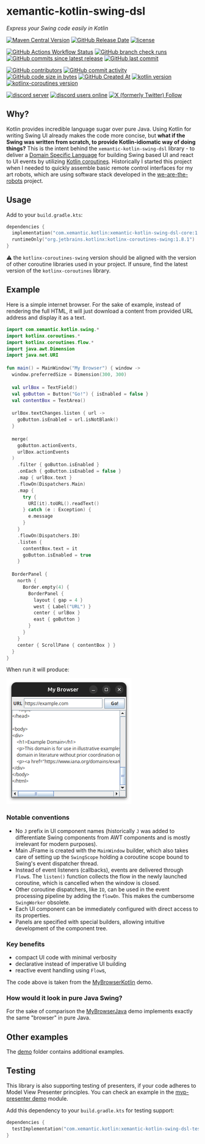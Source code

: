 # xemantic-kotlin-swing-dsl

_Express your Swing code easily in Kotlin_

[<img alt="Maven Central Version" src="https://img.shields.io/maven-central/v/com.xemantic.kotlin/xemantic-kotlin-swing-dsl-core?style=for-the-badge">](https://central.sonatype.com/namespace/com.xemantic.kotlin)
[<img alt="GitHub Release Date" src="https://img.shields.io/github/release-date/xemantic/xemantic-kotlin-swing-dsl?style=for-the-badge">](https://github.com/xemantic/xemantic-kotlin-swing-dsl/releases)
[<img alt="license" src="https://img.shields.io/github/license/xemantic/xemantic-kotlin-swing-dsl?color=blue&style=for-the-badge">](https://github.com/xemantic/xemantic-kotlin-swing-dsl/blob/main/LICENSE)

[<img alt="GitHub Actions Workflow Status" src="https://img.shields.io/github/actions/workflow/status/xemantic/xemantic-kotlin-swing-dsl/build-main.yml?style=for-the-badge">](https://github.com/xemantic/xemantic-kotlin-swing-dsl/actions/workflows/build-main.yml)
[<img alt="GitHub branch check runs" src="https://img.shields.io/github/check-runs/xemantic/xemantic-kotlin-swing-dsl/main?style=for-the-badge">](https://github.com/xemantic/xemantic-kotlin-swing-dsl/actions/workflows/build-main.yml)
[<img alt="GitHub commits since latest release" src="https://img.shields.io/github/commits-since/xemantic/xemantic-kotlin-swing-dsl/latest?style=for-the-badge">](https://github.com/xemantic/xemantic-kotlin-swing-dsl/commits/main/)
[<img alt="GitHub last commit" src="https://img.shields.io/github/last-commit/xemantic/xemantic-kotlin-swing-dsl?style=for-the-badge">](https://github.com/xemantic/xemantic-kotlin-swing-dsl/commits/main/)

[<img alt="GitHub contributors" src="https://img.shields.io/github/contributors/xemantic/xemantic-kotlin-swing-dsl?style=for-the-badge">](https://github.com/xemantic/xemantic-kotlin-swing-dsl/graphs/contributors)
[<img alt="GitHub commit activity" src="https://img.shields.io/github/commit-activity/t/xemantic/xemantic-kotlin-swing-dsl?style=for-the-badge">](https://github.com/xemantic/xemantic-kotlin-swing-dsl/commits/main/)
[<img alt="GitHub code size in bytes" src="https://img.shields.io/github/languages/code-size/xemantic/xemantic-kotlin-swing-dsl?style=for-the-badge">]()
[<img alt="GitHub Created At" src="https://img.shields.io/github/created-at/xemantic/xemantic-kotlin-swing-dsl?style=for-the-badge">](https://github.com/xemantic/xemantic-kotlin-swing-dsl/commit/39c1fa4c138d4c671868c973e2ad37b262ae03c2)
[<img alt="kotlin version" src="https://img.shields.io/badge/dynamic/toml?url=https%3A%2F%2Fraw.githubusercontent.com%2Fxemantic%2Fxemantic-kotlin-swing-dsl%2Fmain%2Fgradle%2Flibs.versions.toml&query=versions.kotlin&style=for-the-badge&label=kotlin">](https://kotlinlang.org/docs/releases.html)
[<img alt="kotlinx-coroutines version" src="https://img.shields.io/badge/dynamic/toml?url=https%3A%2F%2Fraw.githubusercontent.com%2Fxemantic%2Fxemantic-kotlin-swing-dsl%2Fmain%2Fgradle%2Flibs.versions.toml&query=versions.kotlinxCoroutines&style=for-the-badge&label=kotlinx-coroutines">](https://github.com/Kotlin/kotlinx.coroutines)

[<img alt="discord server" src="https://dcbadge.limes.pink/api/server/https://discord.gg/vQktqqN2Vn">](https://discord.gg/vQktqqN2Vn)
[<img alt="discord users online" src="https://img.shields.io/discord/811561179280965673?style=for-the-badge">](https://discord.gg/vQktqqN2Vn)
[<img alt="X (formerly Twitter) Follow" src="https://img.shields.io/twitter/follow/KazikPogoda">](https://x.com/KazikPogoda)

## Why?

Kotlin provides incredible language sugar over pure Java. Using Kotlin for writing Swing UI already
makes the code more concise, but
**what if the Swing was written from scratch, to provide Kotlin-idiomatic way of doing things?**
This is the intent behind the `xemantic-kotlin-swing-dsl` library - to deliver a
[Domain Specific Language](https://en.wikipedia.org/wiki/Domain-specific_language)
for building Swing based UI and react to UI events by utilizing
[Kotlin coroutines](https://kotlinlang.org/docs/coroutines-overview.html). Historically I started this project when I needed to quickly assemble basic remote control
interfaces for my art robots, which are using software stack developed
in the [we-are-the-robots](https://github.com/xemantic/we-are-the-robots) project.

## Usage

Add to your `build.gradle.kts`:

```kotlin
dependencies {
  implementation("com.xemantic.kotlin:xemantic-kotlin-swing-dsl-core:1.0")
  runtimeOnly("org.jetbrains.kotlinx:kotlinx-coroutines-swing:1.8.1")
}
```

:warning: the `kotlinx-coroutines-swing` version should be aligned with the version of other coroutine
libraries used in your project. If unsure, find the latest version of the `kotlinx-coroutines` library.

## Example

Here is a simple internet browser. For the sake of example, instead of rendering
the full HTML, it will just download a content from provided URL address
and display it as a text.

```kotlin
import com.xemantic.kotlin.swing.*
import kotlinx.coroutines.*
import kotlinx.coroutines.flow.*
import java.awt.Dimension
import java.net.URI

fun main() = MainWindow("My Browser") { window ->
  window.preferredSize = Dimension(300, 300)

  val urlBox = TextField()
  val goButton = Button("Go!") { isEnabled = false }
  val contentBox = TextArea()

  urlBox.textChanges.listen { url ->
    goButton.isEnabled = url.isNotBlank()
  }

  merge(
    goButton.actionEvents,
    urlBox.actionEvents
  )
    .filter { goButton.isEnabled }
    .onEach { goButton.isEnabled = false }
    .map { urlBox.text }
    .flowOn(Dispatchers.Main)
    .map {
      try {
        URI(it).toURL().readText()
      } catch (e : Exception) {
        e.message
      }
    }
    .flowOn(Dispatchers.IO)
    .listen {
      contentBox.text = it
      goButton.isEnabled = true
    }

  BorderPanel {
    north {
      Border.empty(4) {
        BorderPanel {
          layout { gap = 4 }
          west { Label("URL") }
          center { urlBox }
          east { goButton }
        }
      }
    }
    center { ScrollPane { contentBox } }
  }
}
```

When run it will produce:

![example app image](docs/xemantic-kotlin-swing-dsl-example.png)

### Notable conventions

* No `J` prefix in UI component names (historically `J` was added to differentiate
  Swing components from AWT components and is mostly irrelevant for modern purposes).
* Main JFrame is created with the `MainWindow` builder, which also takes care of setting
  up the `SwingScope` holding a coroutine scope bound to Swing's event dispatcher thread.
* Instead of event listeners (callbacks), events are delivered through `Flow`s. The `listen()`
  function collects the flow in the newly launched coroutine, which is cancelled when the window
  is closed.
* Other coroutine dispatchers, like `IO`, can be used in the event processing pipeline
  by adding the `flowOn`. This makes the cumbersome `SwingWorker` obsolete.
* Each UI component can be immediately configured with direct access to its properties.
* Panels are specified with special builders, allowing intuitive development of the
  component tree.

### Key benefits

* compact UI code with minimal verbosity
* declarative instead of imperative UI building
* reactive event handling using `Flow`s, 

The code above is taken from the
[MyBrowserKotlin](demo/simple-kotlin-dsl/src/main/kotlin/MyBrowserKotlin.kt) demo.

### How would it look in pure Java Swing?

For the sake of comparison the
[MyBrowserJava](demo/simple-java/src/main/java/com/xemantic/kotlin/swing/demo/MyBrowserJava.java)
demo implements exactly the same "browser" in pure Java.

## Other examples

The [demo](demo) folder contains additional examples.

## Testing

This library is also supporting testing of presenters, if your code adheres to Model View Presenter
principles. You can check an example in the [mvp-presenter demo](demo/mvp-presenter) module.

Add this dependency to your `build.gradle.kts` for testing support:

```kotlin
dependencies {
  testImplementation("com.xemantic.kotlin:xemantic-kotlin-swing-dsl-test:1.0")
}
```
